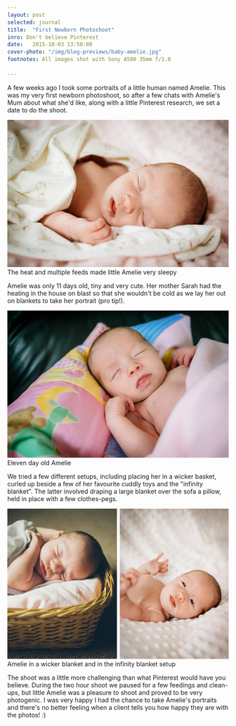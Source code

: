 ```yaml
---
layout: post
selected: journal
title:  "First Newborn Photoshoot"
inro: Don't believe Pinterest
date:   2015-10-03 13:50:00
cover-photo: "/img/blog-previews/baby-amelie.jpg"
footnotes: All images shot with Sony A580 35mm f/1.8

---
```


A few weeks ago I took some portraits of a little human named Amelie. This was my very first newborn photoshoot, so after a few chats with Amelie's Mum about what she'd like, along with a little Pinterest research, we set a date to do the shoot.

<div class="article__image article__image--with-caption" >
  <img src="/img/blog/baby-amelie-sleepy.jpg" alt="The heat and multiple feeds made little Amelie very sleepy" />
  <span class="caption">The heat and multiple feeds made little Amelie very sleepy</span>
</div>

Amelie was only 11 days old, tiny and very cute. Her mother Sarah had the heating in the house on blast so that she wouldn't be cold as we lay her out on blankets to take her portrait (pro tip!).

<div class="article__image article__image--with-caption" >
  <img src="/img/blog/baby-amelie-blanket.jpg" alt="Baby Amelie" />
  <span class="caption">Eleven day old Amelie</span>
</div>

We tried a few different setups, including placing her in a wicker basket, curled up beside a few of her favourite cuddly toys and the "infinity blanket". The latter involved draping a large blanket over the sofa a pillow, held in place with a few clothes-pegs.

<div class="article__image article__image--with-caption" >
  <img src="/img/blog/baby-amelie-diptych.jpg" alt="Baby Amelie" />
  <span class="caption">Amelie in a wicker blanket and in the infinity blanket setup</span>
</div>

The shoot was a little more challenging than what Pinterest would have you believe. During the two hour shoot we paused for a few feedings and clean-ups, but little Amelie was a pleasure to shoot and proved to be very photogenic. I was very happy I had the chance to take Amelie's portraits and there's no better feeling when a client tells you how happy they are with the photos! :)






